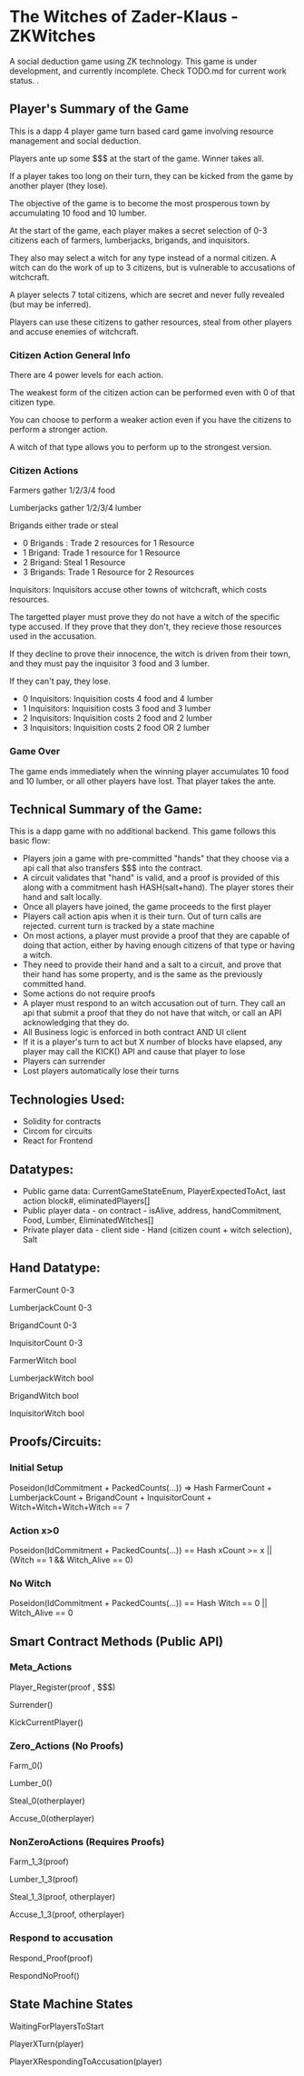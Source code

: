 # The Witches of Zader-Klaus - ZKWitches

 A social deduction game using ZK technology. This game is under development, and currently incomplete. Check TODO.md for current work status.
.

## Player's Summary of the Game
This is a dapp 4 player game turn based card game involving resource management and social deduction.

Players ante up some $$$ at the start of the game. Winner takes all. 

If a player takes too long on their turn, they can be kicked from the game by another player (they lose).

The objective of the game is to become the most prosperous town by accumulating 10 food and 10 lumber. 

At the start of the game, each player makes a secret selection of 0-3 citizens each of farmers, lumberjacks, brigands, and inquisitors. 

They also may select a witch for any type instead of a normal  citizen. A witch can do the work of up to 3 citizens, but is vulnerable to accusations of witchcraft.

A player selects 7 total citizens, which are secret and never fully revealed (but may be inferred).

Players can use these citizens to gather resources, steal from other players and accuse enemies of witchcraft.

### Citizen Action General Info

There are 4 power levels for each action. 

The weakest form of the citizen action can be performed even with 0 of that citizen type.

You can choose to perform a weaker action even if you have the citizens to perform a stronger action. 

A witch of that type allows you to perform up to the strongest version. 

### Citizen Actions

Farmers gather 1/2/3/4 food

Lumberjacks gather 1/2/3/4 lumber

Brigands either trade or steal
* 0 Brigands : Trade 2 resources for 1 Resource
* 1 Brigand: Trade 1 resource for 1 Resource
* 2 Brigand: Steal 1 Resource
* 3 Brigands: Trade 1 Resource for 2 Resources

Inquisitors: Inquisitors accuse other towns of witchcraft, which costs resources. 

The targetted player must prove they do not have a witch of the specific type accused. If they prove that they don't, they recieve those resources used in the accusation.

If they decline to prove their innocence, the witch is driven from their town, and they must pay the inquisitor 3 food and 3 lumber. 

If they can't pay, they lose.

* 0 Inquisitors: Inquisition costs 4 food and 4 lumber
* 1 Inquisitors: Inquisition costs 3 food and 3 lumber
* 2 Inquisitors: Inquisition costs 2 food and 2 lumber
* 3 Inquisitors: Inquisition costs 2 food OR 2 lumber

### Game Over

The game ends immediately when the winning player accumulates 10 food and 10 lumber, or all other players have lost. That player takes the ante. 

## Technical Summary of the Game:
This is a dapp game with no additional backend. 
This game follows this basic flow:

* Players join a game with pre-committed "hands" that they choose via a api call that also transfers $$$ into the contract. 
* A circuit validates that "hand" is valid, and a proof is provided of this along with a commitment hash HASH(salt+hand). The player stores their hand and salt locally.
* Once all players have joined, the game proceeds to the first player
* Players call action apis when it is their turn. Out of turn calls are rejected. current turn is tracked by a state machine
* On most actions, a player must provide a proof that they are capable of doing that action, either by having enough citizens of that type or having a witch. 
* They need to provide their hand and a salt to a circuit, and prove that their hand has some property, and is the same as the previously committed hand.
* Some actions do not require proofs 
* A player must respond to an witch accusation out of turn. They call an api that submit a proof that they do not have that witch, or call an API acknowledging that they do.
* All Business logic is enforced in both contract AND UI client
* If it is a player's turn to act but X number of blocks have elapsed, any player may call the KICK() API and cause that player to lose
* Players can surrender
* Lost players automatically lose their turns

## Technologies Used: 

* Solidity for contracts
* Circom for circuits
* React for Frontend

## Datatypes:

* Public game data: CurrentGameStateEnum, PlayerExpectedToAct, last action block#, eliminatedPlayers[]
* Public player data - on contract - isAlive, address, handCommitment, Food, Lumber, EliminatedWitches[]
* Private player data - client side - Hand (citizen count + witch selection), Salt

## Hand Datatype: 

FarmerCount 0-3

LumberjackCount 0-3

BrigandCount 0-3

InquisitorCount 0-3

FarmerWitch bool

LumberjackWitch bool

BrigandWitch bool

InquisitorWitch bool

## Proofs/Circuits:

### Initial Setup

Poseidon(IdCommitment + PackedCounts(...)) => Hash
FarmerCount + LumberjackCount + BrigandCount + InquisitorCount + Witch+Witch+Witch+Witch == 7

### Action x>0

Poseidon(IdCommitment + PackedCounts(...)) == Hash
xCount >= x || (Witch == 1 && Witch_Alive == 0)

### No Witch

Poseidon(IdCommitment + PackedCounts(...)) == Hash
Witch == 0 || Witch_Alive == 0

## Smart Contract Methods (Public API)

### Meta_Actions

Player_Register(proof , $$$)

Surrender()

KickCurrentPlayer()

### Zero_Actions (No Proofs)

Farm_0()

Lumber_0()

Steal_0(otherplayer)

Accuse_0(otherplayer)


### NonZeroActions (Requires Proofs)

Farm_1_3(proof)

Lumber_1_3(proof)

Steal_1_3(proof, otherplayer)

Accuse_1_3(proof, otherplayer)

### Respond to accusation

Respond_Proof(proof)

RespondNoProof()

## State Machine States

WaitingForPlayersToStart

PlayerXTurn(player)

PlayerXRespondingToAccusation(player)







